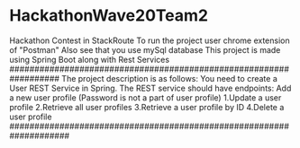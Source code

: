 # HackathonWave20Team2
Hackathon Contest in StackRoute
To run the project user chrome extension of "Postman"
Also see that you use mySql database
This project is made using Spring Boot along with Rest Services
##################################################################
The project description is as follows:
You need to create a User REST Service in Spring. The REST service should have endpoints:
Add a new user profile (Password is not a part of user profile)
1.Update a user profile
2.Retrieve all user profiles
3.Retrieve a user profile by ID
4.Delete a user profile
####################################################################
